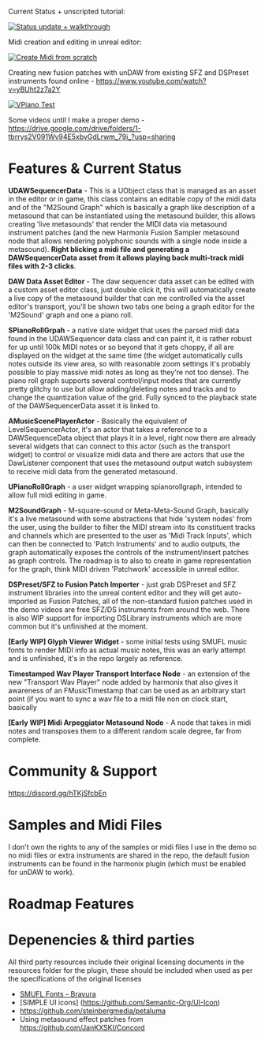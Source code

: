 Current Status + unscripted tutorial:

[![Status update + walkthrough](https://img.youtube.com/vi/03D83qDnJc8/0.jpg)](https://www.youtube.com/watch?v=03D83qDnJc8)

Midi creation and editing in unreal editor: 

[![Create Midi from scratch](https://img.youtube.com/vi/6XvwXRE4sAw/0.jpg)](https://www.youtube.com/watch?v=6XvwXRE4sAw)

Creating new fusion patches with unDAW from existing SFZ and DSPreset instruments found online - https://www.youtube.com/watch?v=yBUht2z7a2Y

[![VPiano Test](https://img.youtube.com/vi/NkY0bB5pHyE/0.jpg)](https://www.youtube.com/watch?v=NkY0bB5pHyE)


Some videos until I make a proper demo - https://drive.google.com/drive/folders/1-tbrrys2V091Wv94E5xbvGdLrwm_79i_?usp=sharing

# Features & Current Status 

**UDAWSequencerData** - This is a UObject class that is managed as an asset in the editor or in game, this class contains an editable copy of the midi data and of the "M2Sound Graph" which is basically a graph like description of a metasound that can be instantiated using the metasound builder, this allows creating 'live metasounds' that render the MIDI data via metasound instrument patches (and the new Harmonix Fusion Sampler metasound node that allows rendering polyphonic sounds with a single node inside a metasound). **Right blicking a midi file and generating a DAWSequencerData asset from it allows playing back multi-track midi files with 2-3 clicks**.

**DAW Data Asset Editor** - The daw sequencer data asset can be edited with a custom asset editor class, just double click it, this will automatically create a live copy of the metasound builder that can me controlled via the asset editor's transport, you'll be shown two tabs one being a graph editor for the 'M2Sound' graph and one a piano roll. 

**SPianoRollGrpah** - a native slate widget that uses the parsed midi data found in the UDAWSequencer data class and can paint it, it is rather robust for up until 100k MIDI notes or so beyond that it gets choppy, if all are displayed on the widget at the same time (the widget automatically culls notes outside its view area, so with reasonable zoom settings it's probably possible to play massive midi notes as long as they're not too dense). The piano roll graph supports several control/input modes that are currently pretty glitchy to use but allow adding/deleting notes and tracks and to change the quantization value of the grid. Fully synced to the playback state of the DAWSequencerData asset it is linked to.

**AMusicScenePlayerActor** - Basically the equivalent of LevelSequencerActor, it's an actor that takes a reference to a DAWSequenceData object that plays it in a level, right now there are already several widgets that can connect to this actor (such as the transport widget) to control or visualize midi data and there are actors that use the DawListener component that uses the metasound output watch subsystem to receive midi data from the generated metasound. 

**UPianoRollGraph** - a user widget wrapping spianorollgraph, intended to allow full midi editing in game.

**M2SoundGraph** - M-square-sound or Meta-Meta-Sound Graph, basically it's a live metasound with some abstractions that hide 'system nodes' from the user, using the builder to filter the MIDI stream into its constituent tracks and channels which are presented to the user as 'Midi Track Inputs', which can then be connected to 'Patch Instruments' and to audio outputs, the graph automatically exposes the controls of the instrument/insert patches as graph controls. The roadmap is to also to create in game representation for the graph, think MIDI driven 'Patchwork' accessible in unreal editor.

**DSPreset/SFZ to Fusion Patch Importer** - just grab DSPreset and SFZ instrument libraries into the unreal content editor and they will get auto-imported as Fusion Patches, all of the non-standard fusion patches used in the demo videos are free SFZ/DS instruments from around the web. There is also WIP support for importing DSLibrary instruments which are more common but it's unfinished at the moment. 

**[Early WIP] Glyph Viewer Widget** - some initial tests using SMUFL music fonts to render MIDI info as actual music notes, this was an early attempt and is unfinished, it's in the repo largely as reference.

**Timestamped Wav Player Transport Interface Node** - an extension of the new "Transport Wav Player" node added by harmonix that also gives it awareness of an FMusicTimestamp that can be used as an arbitrary start point (if you want to sync a wav file to a midi file non on clock start, basically

**[Early WIP] Midi Arpeggiator Metasound Node** - A node that takes in midi notes and transposes them to a different random scale degree, far from complete. 

# Community & Support

https://discord.gg/hTKjSfcbEn

# Samples and Midi Files
I don't own the rights to any of the samples or midi files I use in the demo so no midi files or extra instruments are shared in the repo, the default fusion instruments can be found in the harmonix plugin (which must be enabled for unDAW to work). 

# Roadmap Features

# Depenencies & third parties
All third party resources include their original licensing documents in the resources folder for the plugin, these should be included when used as per the specifications of the original licenses 
- [SMUFL Fonts - Bravura](https://github.com/steinbergmedia/bravura)
- [SIMPLE UI icons] (https://github.com/Semantic-Org/UI-Icon)
- https://github.com/steinbergmedia/petaluma
- Using metasound effect patches from https://github.com/JanKXSKI/Concord



